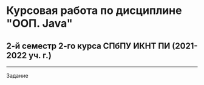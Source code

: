 # Курсовая работа по дисциплине "ООП. Java"
## 2-й семестр 2-го курса СПбПУ ИКНТ ПИ (2021-2022 уч. г.)
---
Задание
